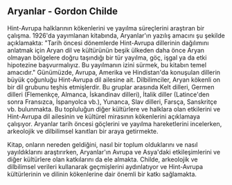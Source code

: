 ## Aryanlar - Gordon Childe

Hint-Avrupa halklarının kökenlerini ve yayılma süreçlerini araştıran bir çalışma. 1926'da yayımlanan kitabında, Aryanlar'ın yazılış amacını şu şekilde açıklamakta: "Tarih öncesi dönemlerde Hint-Avrupa dillerinin dağılımını anlatmak için Aryan dil ve kültürünün beşik ülkeden daha önce Aryan olmayan bölgelere doğru taşındığı bir tür yayılma, göç, işgal ya da etki hipotezine başvurmalıyız. Bu yayılmanın izini sürmek, bu kitabın temel amacıdır." Günümüzde, Avrupa, Amerika ve Hindistan'da konuşulan dillerin büyük çoğunluğu Hint-Avrupa dil ailesine ait. Dilbilimciler, Aryan kökenli on bir dil grubunu teşhis etmişlerdir. Bu gruplar arasında Kelt dilleri, Germen dilleri (Flemenkçe, Almanca, İskandinav dilleri), İtalik diller (Latince'den sonra Fransızca, İspanyolca vb.), Yunanca, Slav dilleri, Farsça, Sanskritçe vb. bulunmakta. Bu topluluğun diğer kültürlere ve halklara olan etkilerini ve Hint-Avrupa dil ailesinin ve kültürel mirasının kökenlerini açıklamaya çalışıyor. Aryanlar tarih öncesi göçlerini ve yayılma hareketlerini incelerken, arkeolojik ve dilbilimsel kanıtları bir araya getirmekte.

Kitap, onların nereden geldiğini, nasıl bir toplum olduklarını ve nasıl yayıldıklarını araştırırken, Aryanlar'ın Avrupa ve Asya'daki etkileşimlerini ve diğer kültürlere olan katkılarını da ele almakta. Childe, arkeolojik ve dilbilimsel verileri kullanarak geçmişlerini aydınlatıyor ve Hint-Avrupa kültürlerinin ve dilinin kökenlerine dair önemli bir katkı sağlamakta.